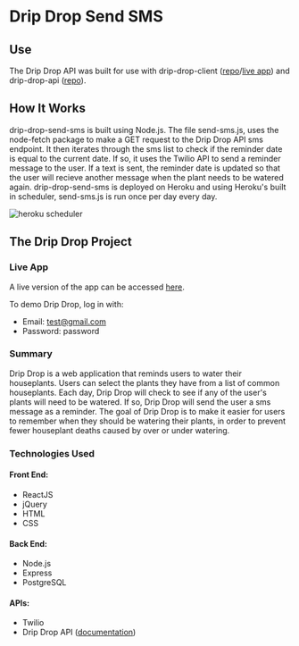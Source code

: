 # Drip Drop Send SMS

## Use 

The Drip Drop API was built for use with drip-drop-client ([repo](https://github.com/WadeMegan/drip-drop)/[live app](https://drip-drop.now.sh/)) and drip-drop-api ([repo](https://github.com/WadeMegan/drip-drop-api)). 

## How It Works

drip-drop-send-sms is built using Node.js. The file send-sms.js, uses the node-fetch package to make a GET request to the Drip Drop API sms endpoint. It then iterates through the sms list to check if the reminder date is equal to the current date. If so, it uses the Twilio API to send a reminder message to the user. If a text is sent, the reminder date is updated so that the user will recieve another message when the plant needs to be watered again. drip-drop-send-sms is deployed on Heroku and using Heroku's built in scheduler, send-sms.js is run once per day every day.


![heroku scheduler](https://i.imgur.com/OopSgUr.png)

## The Drip Drop Project

### Live App

A live version of the app can be accessed [here](https://drip-drop.now.sh/).

To demo Drip Drop, log in with:
* Email: test@gmail.com
* Password: password

### Summary

Drip Drop is a web application that reminds users to water their houseplants. Users can select the plants they have from a list of common houseplants. Each day, Drip Drop will check to see if any of the user's plants will need to be watered. If so, Drip Drop will send the user a sms message as a reminder. The goal of Drip Drop is to make it easier for users to remember when they should be watering their plants, in order to prevent fewer houseplant deaths caused by over or under watering.

### Technologies Used

#### Front End: 
* ReactJS
* jQuery
* HTML
* CSS

#### Back End: 
* Node.js
* Express
* PostgreSQL

#### APIs:
* Twilio
* Drip Drop API ([documentation](https://github.com/WadeMegan/drip-drop-api))
